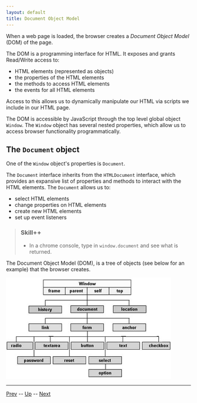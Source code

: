 ```yaml
---
layout: default
title: Document Object Model
---
```

When a web page is loaded, the browser creates a _Document Object Model_ (DOM) of the page.

The DOM is a programming interface for HTML. It exposes and grants Read/Write access to:
  * HTML elements (represented as objects)
  * the properties of the HTML elements
  * the methods to access HTML elements
  * the events for all HTML elements

Access to this allows us to dynamically manipulate our HTML via scripts we include in our HTML page.

The DOM is accessible by JavaScript through the top level global object `Window`. The `Window` object has several nested properties, which allow us to access browser functionality programmatically.

## The `Document` object
One of the `Window` object's properties is `Document`.

The `Document` interface inherits from the `HTMLDocument` interface, which provides an expansive list of properties and methods to interact with the HTML elements. The `Document` allows us to:
  * select HTML elements
  * change properties on HTML elements
  * create new HTML elements
  * set up event listeners

> ### Skill++
> * In a chrome console, type in `window.document` and see what is returned.

The Document Object Model (DOM), is a tree of objects (see below for an example) that the browser creates.

![DOM](images/dom_heirarchy.jpg)

<hr>

[Prev](README.md) -- [Up](README.md) -- [Next](htmlReview.md)

